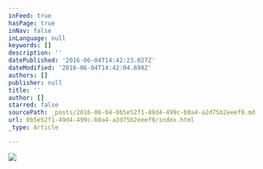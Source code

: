 ```yaml
---
inFeed: true
hasPage: true
inNav: false
inLanguage: null
keywords: []
description: ''
datePublished: '2016-06-04T14:42:23.027Z'
dateModified: '2016-06-04T14:42:04.698Z'
authors: []
publisher: null
title: ''
author: []
starred: false
sourcePath: _posts/2016-06-04-0b5e52f1-49d4-499c-b0a4-a2d75b2eeef9.md
url: 0b5e52f1-49d4-499c-b0a4-a2d75b2eeef9/index.html
_type: Article

---
```

![](https://the-grid-user-content.s3-us-west-2.amazonaws.com/bae0e493-5078-4209-b745-e4385d0fb5f8.png)